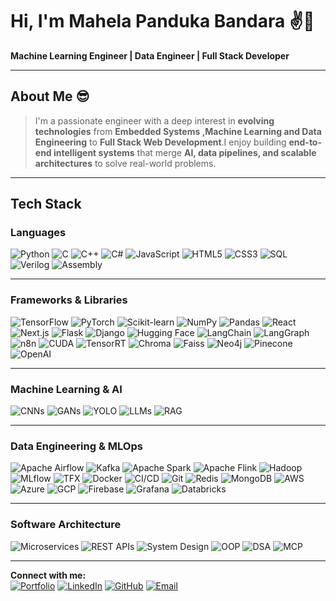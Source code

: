 # Hi, I'm Mahela Panduka Bandara  ✌️🤝

 **Machine Learning Engineer | Data Engineer | Full Stack Developer**  

---

## About Me 😎
> I'm a passionate engineer with a deep interest in **evolving technologies** from **Embedded Systems ,Machine Learning and Data Engineering** to **Full Stack Web Development**.I enjoy building **end-to-end intelligent systems** that merge **AI, data pipelines, and scalable architectures** to solve real-world problems.  

---

## Tech Stack  
### Languages  
![Python](https://img.shields.io/badge/Python-3776AB?logo=python&logoColor=white) ![C](https://img.shields.io/badge/C-A8B9CC?logo=c&logoColor=white) ![C++](https://img.shields.io/badge/C++-00599C?logo=cplusplus&logoColor=white) ![C#](https://img.shields.io/badge/C%23-239120?logo=csharp&logoColor=white) ![JavaScript](https://img.shields.io/badge/JavaScript-F7DF1E?logo=javascript&logoColor=black) ![HTML5](https://img.shields.io/badge/HTML5-E34F26?logo=html5&logoColor=white) ![CSS3](https://img.shields.io/badge/CSS3-1572B6?logo=css3&logoColor=white) ![SQL](https://img.shields.io/badge/SQL-003B57?logo=databricks&logoColor=white) ![Verilog](https://img.shields.io/badge/Verilog-EE4C2C?logo=verilog&logoColor=white) ![Assembly](https://img.shields.io/badge/Assembly-6E4C13?logo=amd&logoColor=white)  

---
### Frameworks & Libraries  
![TensorFlow](https://img.shields.io/badge/TensorFlow-FF6F00?logo=tensorflow&logoColor=white) ![PyTorch](https://img.shields.io/badge/PyTorch-EE4C2C?logo=pytorch&logoColor=white) ![Scikit-learn](https://img.shields.io/badge/Scikit--learn-F7931E?logo=scikitlearn&logoColor=white) ![NumPy](https://img.shields.io/badge/NumPy-013243?logo=numpy&logoColor=white) ![Pandas](https://img.shields.io/badge/Pandas-150458?logo=pandas&logoColor=white) ![React](https://img.shields.io/badge/React-61DAFB?logo=react&logoColor=black) ![Next.js](https://img.shields.io/badge/Next.js-000000?logo=nextdotjs&logoColor=white) ![Flask](https://img.shields.io/badge/Flask-000000?logo=flask&logoColor=white) ![Django](https://img.shields.io/badge/Django-092E20?logo=django&logoColor=white) ![Hugging Face](https://img.shields.io/badge/Hugging%20Face-FFD21E?logo=huggingface&logoColor=black) ![LangChain](https://img.shields.io/badge/LangChain-0B5FFF?logo=chainlink&logoColor=white) ![LangGraph](https://img.shields.io/badge/LangGraph-0F9D58?logo=graph&logoColor=white) ![n8n](https://img.shields.io/badge/n8n-EA4AAA?logo=n8n&logoColor=white) ![CUDA](https://img.shields.io/badge/CUDA-76B900?logo=nvidia&logoColor=white) ![TensorRT](https://img.shields.io/badge/TensorRT-76B900?logo=nvidia&logoColor=white) ![Chroma](https://img.shields.io/badge/Chroma-4285F4?logo=googlechrome&logoColor=white) ![Faiss](https://img.shields.io/badge/Faiss-00B8D9?logo=facebook&logoColor=white) ![Neo4j](https://img.shields.io/badge/Neo4j-008CC1?logo=neo4j&logoColor=white) ![Pinecone](https://img.shields.io/badge/Pinecone-0E1E25?logo=pinecone&logoColor=white) ![OpenAI](https://img.shields.io/badge/OpenAI-412991?logo=openai&logoColor=white)  

---
### Machine Learning & AI  
![CNNs](https://img.shields.io/badge/CNNs-FF6F00?logo=tensorflow&logoColor=white) ![GANs](https://img.shields.io/badge/GANs-8A2BE2?logo=pytorch&logoColor=white) ![YOLO](https://img.shields.io/badge/YOLO-00FFFF?logo=opencv&logoColor=black) ![LLMs](https://img.shields.io/badge/LLMs-007ACC?logo=openai&logoColor=white) ![RAG](https://img.shields.io/badge/RAG-FF4088?logo=langchain&logoColor=white)  

---

### Data Engineering & MLOps  
![Apache Airflow](https://img.shields.io/badge/Airflow-017CEE?logo=apacheairflow&logoColor=white) ![Kafka](https://img.shields.io/badge/Kafka-231F20?logo=apachekafka&logoColor=white) ![Apache Spark](https://img.shields.io/badge/Spark-E25A1C?logo=apachespark&logoColor=white) ![Apache Flink](https://img.shields.io/badge/Flink-E6526F?logo=apacheflink&logoColor=white) ![Hadoop](https://img.shields.io/badge/Hadoop-66CCFF?logo=apachehadoop&logoColor=white) ![MLflow](https://img.shields.io/badge/MLflow-0194E2?logo=mlflow&logoColor=white) ![TFX](https://img.shields.io/badge/TFX-FF6F00?logo=tensorflow&logoColor=white) ![Docker](https://img.shields.io/badge/Docker-2496ED?logo=docker&logoColor=white) ![CI/CD](https://img.shields.io/badge/CI/CD-2088FF?logo=githubactions&logoColor=white) ![Git](https://img.shields.io/badge/Git-F05032?logo=git&logoColor=white) ![Redis](https://img.shields.io/badge/Redis-DC382D?logo=redis&logoColor=white) ![MongoDB](https://img.shields.io/badge/MongoDB-47A248?logo=mongodb&logoColor=white) ![AWS](https://img.shields.io/badge/AWS-232F3E?logo=amazonaws&logoColor=white) ![Azure](https://img.shields.io/badge/Azure-0078D4?logo=microsoftazure&logoColor=white) ![GCP](https://img.shields.io/badge/GCP-4285F4?logo=googlecloud&logoColor=white) ![Firebase](https://img.shields.io/badge/Firebase-FFCA28?logo=firebase&logoColor=black) ![Grafana](https://img.shields.io/badge/Grafana-F46800?logo=grafana&logoColor=white) ![Databricks](https://img.shields.io/badge/Databricks-FF3621?logo=databricks&logoColor=white)  

---
### Software Architecture  
![Microservices](https://img.shields.io/badge/Microservices-00A896?logo=microdotblog&logoColor=white) ![REST APIs](https://img.shields.io/badge/REST%20APIs-02569B?logo=fastapi&logoColor=white) ![System Design](https://img.shields.io/badge/System%20Design-3DDC84?logo=diagram&logoColor=white) ![OOP](https://img.shields.io/badge/OOP-4B8BBE?logo=python&logoColor=white) ![DSA](https://img.shields.io/badge/DSA-FFC300?logo=leetcode&logoColor=black) ![MCP](https://img.shields.io/badge/MCP-6F42C1?logo=protocolsio&logoColor=white)  

---
**Connect with me:**  
[![Portfolio](https://img.shields.io/badge/Portfolio-000000?logo=About.me&logoColor=white)](https://pandukabandara99.github.io/) [![LinkedIn](https://img.shields.io/badge/LinkedIn-0A66C2?logo=linkedin&logoColor=white)](https://www.linkedin.com/in/pandukabandara/) [![GitHub](https://img.shields.io/badge/GitHub-181717?logo=github&logoColor=white)](https://github.com/PandukaBandara99) [![Email](https://img.shields.io/badge/Email-D14836?logo=gmail&logoColor=white)](mailto:mahelapandukabandara@gmail.com)

